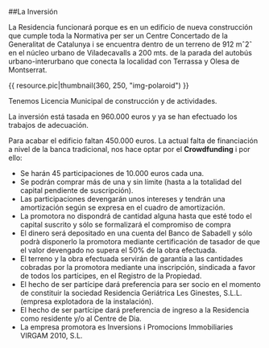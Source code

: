##La Inversión

La Residencia funcionará porque es en un edificio de nueva construcción que cumple toda la Normativa per ser un Centre Concertado de la Generalitat de Catalunya i se encuentra dentro de un terreno de 912 mˆ2ˆ  en el núcleo urbano de Viladecavalls a 200 mts. de la parada del autobús urbano-interurbano que conecta la localidad con Terrassa y Olesa de Montserrat.

{{ resource.pic|thumbnail(360, 250, "img-polaroid") }}

Tenemos Licencia Municipal de construcción y de actividades.

La inversión está tasada en 960.000 euros y ya se han efectuado los trabajos de adecuación.

Para acabar el edificio faltan 450.000 euros. La actual falta de financiación a nivel de la banca tradicional, nos hace optar por el **Crowdfunding** i por ello:

 - Se harán 45 participaciones de 10.000 euros cada una.
 - Se podrán comprar más de una y sin límite (hasta a la totalidad del capital pendiente de suscripción).
 - Las participaciones devengarán unos intereses y tendrán una amortización según se expresa en el cuadro de amortización. 
 - La promotora no dispondrá de cantidad alguna hasta que esté todo el capital suscrito y sólo se formalizará el compromiso de compra
 - El dinero será depositado en una cuenta del Banco de Sabadell y sólo podrà disponerlo la promotora mediante certificación de tasador de que el valor devengado no supera el 50% de la obra efectuada.
 - El terreno y la obra efectuada servirán de garantía a las cantidades cobradas por la promotora mediante una inscripción, sindicada a favor de todos los partícipes, en el Registro de la Propiedad.
 - El hecho de ser partícipe dará preferencia para ser socio en el momento de constituir la sociedad Residencia Geriátrica Les Ginestes, S.L.L. (empresa explotadora de la instalación).
 - El hecho de ser partícipe dará preferencia de ingreso a la Residencia como  residente y/o al Centre de Dia.
 - La empresa promotora es Inversions i Promocions Immobiliaries VIRGAM 2010, S.L.
